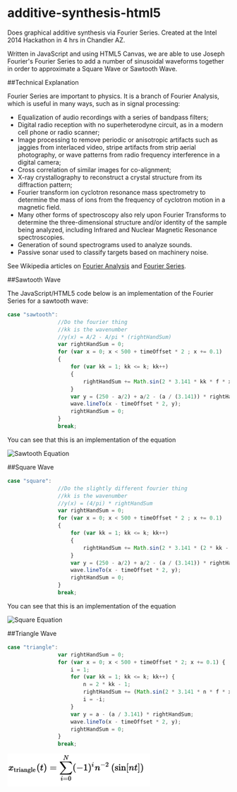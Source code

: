 additive-synthesis-html5
========================

Does graphical additive synthesis via Fourier Series. Created at the Intel 2014 Hackathon in 4 hrs in Chandler AZ.

Written in JavaScript and using HTML5 Canvas, we are able to use Joseph Fourier's Fourier Series to add a number of sinusoidal waveforms together in order to approximate a Square Wave or Sawtooth Wave.

##Technical Explanation

Fourier Series are important to physics. It is a branch of Fourier Analysis, which is useful in many ways, such as in signal processing:

* Equalization of audio recordings with a series of bandpass filters;
* Digital radio reception with no superheterodyne circuit, as in a modern cell phone or radio scanner;
* Image processing to remove periodic or anisotropic artifacts such as jaggies from interlaced video, stripe artifacts from strip aerial photography, or wave patterns from radio frequency  interference in a digital camera;
* Cross correlation of similar images for co-alignment;
* X-ray crystallography to reconstruct a crystal structure from its diffraction pattern;
* Fourier transform ion cyclotron resonance mass spectrometry to determine the mass of ions from the frequency of cyclotron motion in a magnetic field.
* Many other forms of spectroscopy also rely upon Fourier Transforms to determine the three-dimensional structure and/or identity of the sample being analyzed, including Infrared and Nuclear Magnetic Resonance spectroscopies.
* Generation of sound spectrograms used to analyze sounds.
* Passive sonar used to classify targets based on machinery noise.

See Wikipedia articles on [Fourier Analysis](http://en.wikipedia.org/wiki/Fourier_analysis) and [Fourier Series](http://en.wikipedia.org/wiki/Fourier_series).

##Sawtooth Wave

The JavaScript/HTML5 code below is an implementation of the Fourier Series for a sawtooth wave:

```javascript
case "sawtooth":
                //Do the fourier thing
                //kk is the wavenumber
                //y(x) = A/2 - A/pi * (rightHandSum)
                var rightHandSum = 0;
                for (var x = 0; x < 500 + timeOffset * 2 ; x += 0.1)
                {
                    for (var kk = 1; kk <= k; kk++)
                    {
                        rightHandSum += Math.sin(2 * 3.141 * kk * f * x) / kk;
                    }
                    var y = (250 - a/2) + a/2 - (a / (3.141)) * rightHandSum;
                    wave.lineTo(x - timeOffset * 2, y);
                    rightHandSum = 0;
                }
                break;
```

You can see that this is an implementation of the equation

![Sawtooth Equation](https://raw.githubusercontent.com/thomerow/additive-synthesis-html5/master/sawtooth_eqn_wikipedia.png "Sawtooth Equation")

##Square Wave

```javascript
case "square":
                //Do the slightly different fourier thing
                //kk is the wavenumber
                //y(x) = (4/pi) * rightHandSum
                var rightHandSum = 0;
                for (var x = 0; x < 500 + timeOffset * 2 ; x += 0.1)
                {
                    for (var kk = 1; kk <= k; kk++)
                    {
                        rightHandSum += Math.sin(2 * 3.141 * (2 * kk - 1) * f * x) / (2 * kk - 1) ;
                    }
                    var y = (250 - a/2) + a/2 - (a / (3.141)) * rightHandSum;
                    wave.lineTo(x - timeOffset * 2, y);
                    rightHandSum = 0;
                }                   
                break;
```

You can see that this is an implementation of the equation

![Square Equation](https://raw.githubusercontent.com/thomerow/additive-synthesis-html5/master/square_eqn_wikipedia.png "Square Equation")

##Triangle Wave

```javascript
case "triangle":
                var rightHandSum = 0;
                for (var x = 0; x < 500 + timeOffset * 2; x += 0.1) {
                    i = 1;
                    for (var kk = 1; kk <= k; kk++) {
                        n = 2 * kk - 1;
                        rightHandSum += (Math.sin(2 * 3.141 * n * f * x) / (n * n)) * i;
                        i = -i;
                    }
                    var y = a - (a / 3.141) * rightHandSum;
                    wave.lineTo(x - timeOffset * 2, y);
                    rightHandSum = 0;
                }
                break;
```

![Triangle Equation](https://raw.githubusercontent.com/thomerow/additive-synthesis-html5/master/triangle_eqn_wikipedia.png "Triangle Equation")
